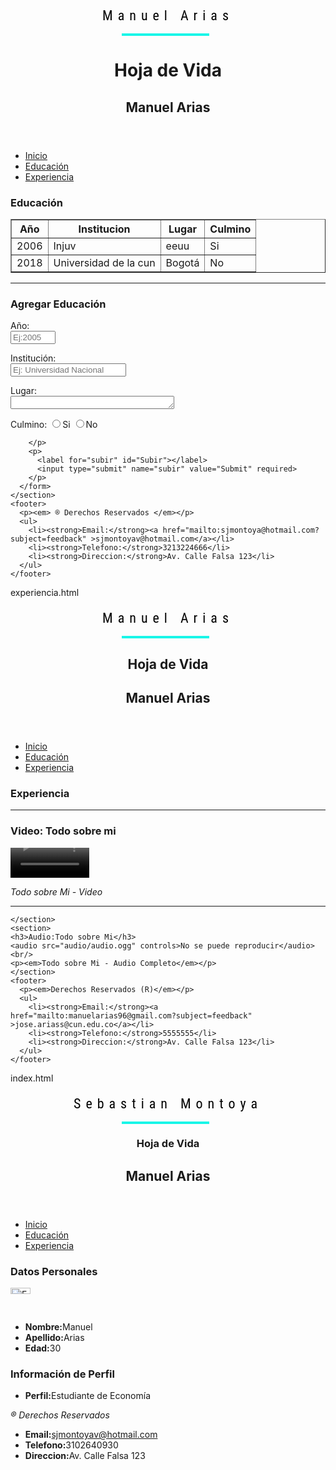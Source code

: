 <!DOCTYPE html>
<html>
  <head>
    <meta charset="utf-8">
    <meta name="viewport" content="width=device-width, user-scalable=no">
    <title></title>
    <link href='http://fonts.googleapis.com/css?family=Roboto+Condensed' rel='stylesheet' type='text/css'>
        <style>
        html, body {
    height: 20%;
  }
  .svg-wrapper {
    height: 10px;
  	margin: 10 auto;
    position: relative;
    top: 50%;
    transform: translateY(-50%);
    width: 320px;
  }
  .shape {
    fill: transparent;
    stroke-dasharray: 140 540;
    stroke-dashoffset: -474;
    stroke-width: 8px;
    stroke: #19f6e8;
  }
  .text {
    color: black;
    font-family: 'Roboto Condensed';
    font-size: 22px;
    letter-spacing: 8px;
    line-height: 32px;
    position: relative;
    top: -48px;
  }
  @keyframes draw {
    0% {
      stroke-dasharray: 140 540;
      stroke-dashoffset: -474;
      stroke-width: 20px;
    }
    100% {
      stroke-dasharray: 760;
      stroke-dashoffset: 0;
      stroke-width: 2px;
    }
  }
  .svg-wrapper:hover .shape {
    -webkit-animation: 0.5s draw linear forwards;
    animation: 0.5s draw linear forwards;
  }
      </style>
    <script src="https://cdnjs.cloudflare.com/ajax/libs/prefixfree/1.0.7/prefixfree.min.js"></script>
  </head>
  <body>
    <header>
      <div class="svg-wrapper">
      <svg height="60" width="320" xmlns="http://www.w3.org/2000/svg">
        <rect class="shape" height="60" width="320" />
      </svg>
       <div class="text">Manuel Arias</div>
    </div><br/><br/>
      <h1>Hoja de Vida</h1>
      <h2>Manuel Arias</h2>
    </header>
    <section>
      <ul>
        <li><a href="index.html" id="Inicio">Inicio</a></li>
        <li><a href="educacion.html" id="Educación" title="Educación">Educación</a></li>
        <li><a href="experiencia.html" id="Experiencia" title="Experiencia">Experiencia</a></li>
      </ul>
    </section>
    <section>
      <h3>Educación</h3>
      <table border="1" id="tabla1" cellpadding="5" cellspacing="0">
        <thead>
          <tr>
            <th>Año</th>
            <th>Institucion</th>
            <th>Lugar</th>
            <th>Culmino</th>
          </tr>
        </thead>
        <tbody>
          <tr>
            <td>2006</td>
            <td>Injuv</td>
            <td>eeuu</td>
            <td>Si</td>
          </tr>
          <tr>
            <td>2018</td>
            <td>Universidad de la cun</td>
            <td>Bogotá</td>
            <td>No</td>
          </tr>
        </tbody>
      </table>
    </section>
    <hr/>
    <section>
      <h3>Agregar Educación</h3>
      <form name="formContacto" autocomplete="on" action novalidate>
        <p>
          <label for="ano">Año:</label><br/>
          <input type="number" min="1990" max="2016" id="ano" placeholder="Ej:2005" required >
        </p>
        <p>
          <label for="institucion">Institución:</label><br/>
          <input type="text" name="institucion" placeholder="Ej: Universidad Nacional" id="institucion" required>
        </p>
        <p>
            <label for="lugar">Lugar:</label><br/>
            <textarea name="Lugar" rows="1" cols="30" required></textarea>
        </p>
        <p>
          <label for="culmino">Culmino:</label>
          <input type="radio" name="culmino" id="culmino">Si
          <input type="radio" name="culmino" id="culmino">No

        </p>
        <p>
          <label for="subir" id="Subir"></label>
          <input type="submit" name="subir" value="Submit" required>
        </p>
      </form>
    </section>
    <footer>
      <p><em> ® Derechos Reservados </em></p>
      <ul>
        <li><strong>Email:</strong><a href="mailto:sjmontoya@hotmail.com?subject=feedback" >sjmontoyav@hotmail.com</a></li>
        <li><strong>Telefono:</strong>3213224666</li>
        <li><strong>Direccion:</strong>Av. Calle Falsa 123</li>
      </ul>
    </footer>
  </body>
</html>
 experiencia.html
<!DOCTYPE html>
<html>
  <head>
    <meta charset="utf-8">
    <meta name="viewport" content="width=device-width, user-scalable=no">
    <title></title>
    <link href='http://fonts.googleapis.com/css?family=Roboto+Condensed' rel='stylesheet' type='text/css'>
        <style>
        html, body {
    height: 20%;
  }
  .svg-wrapper {
    height: 10px;
  	margin: 10 auto;
    position: relative;
    top: 50%;
    transform: translateY(-50%);
    width: 320px;
  }
  .shape {
    fill: transparent;
    stroke-dasharray: 140 540;
    stroke-dashoffset: -474;
    stroke-width: 8px;
    stroke: #19f6e8;
  }
  .text {
    color: black;
    font-family: 'Roboto Condensed';
    font-size: 22px;
    letter-spacing: 8px;
    line-height: 32px;
    position: relative;
    top: -48px;
  }
  @keyframes draw {
    0% {
      stroke-dasharray: 140 540;
      stroke-dashoffset: -474;
      stroke-width: 20px;
    }
    100% {
      stroke-dasharray: 760;
      stroke-dashoffset: 0;
      stroke-width: 2px;
    }
  }
  .svg-wrapper:hover .shape {
    -webkit-animation: 0.5s draw linear forwards;
    animation: 0.5s draw linear forwards;
  }
      </style>
    <script src="https://cdnjs.cloudflare.com/ajax/libs/prefixfree/1.0.7/prefixfree.min.js"></script>
  </head>
  <body>
    <header>
      <div class="svg-wrapper">
      <svg height="60" width="320" xmlns="http://www.w3.org/2000/svg">
        <rect class="shape" height="60" width="320" />
      </svg>
       <div class="text">Manuel Arias</div>
    </div><br/><br/>
      <h1>Hoja de Vida</h1>
      <h2>Manuel Arias</h2>
    </header>
    <section>
      <ul>
        <li><a href="index.html" id="Inicio">Inicio</a></li>
        <li><a href="educacion.html" id="Educación" title="Educación">Educación</a></li>
        <li><a href="experiencia.html" id="Experiencia" title="Experiencia">Experiencia</a></li>
      </ul>
    </section>
    <section>
      <h3>Experiencia</h3><hr/>
      <h3>Video: Todo sobre mi</h3>
      <video src="video/videofile.ogg" autoplay poster="img/profile.jpg" controls width="25%" height="30%"></video>
      <p><em>Todo sobre Mi - Video</em></p><hr/>

    </section>
    <section>
    <h3>Audio:Todo sobre Mi</h3>
    <audio src="audio/audio.ogg" controls>No se puede reproducir</audio><br/>
    <p><em>Todo sobre Mi - Audio Completo</em></p>
    </section>
    <footer>
      <p><em>Derechos Reservados (R)</em></p>
      <ul>
        <li><strong>Email:</strong><a href="mailto:manuelarias96@gmail.com?subject=feedback" >jose.ariass@cun.edu.co</a></li>
        <li><strong>Telefono:</strong>5555555</li>
        <li><strong>Direccion:</strong>Av. Calle Falsa 123</li>
      </ul>
    </footer>
  </body>
</html>
 index.html
<!DOCTYPE html>
<html>
  <head>
    <meta charset="utf-8">
    <meta name="viewport" content="width=device-width, user-scalable=no">
    <title>Mi HV</title>
    <link href='http://fonts.googleapis.com/css?family=Roboto+Condensed' rel='stylesheet' type='text/css'>
        <style>
        html, body {
    height: 20%;
  }
  .svg-wrapper {
    height: 10px;
  	margin: 10 auto;
    position: relative;
    top: 50%;
    transform: translateY(-50%);
    width: 320px;
  }
  .shape {
    fill: transparent;
    stroke-dasharray: 140 540;
    stroke-dashoffset: -474;
    stroke-width: 8px;
    stroke: #19f6e8;
  }
  .text {
    color: black;
    font-family: 'Roboto Condensed';
    font-size: 22px;
    letter-spacing: 8px;
    line-height: 32px;
    position: relative;
    top: -48px;
  }
  @keyframes draw {
    0% {
      stroke-dasharray: 140 540;
      stroke-dashoffset: -474;
      stroke-width: 20px;
    }
    100% {
      stroke-dasharray: 760;
      stroke-dashoffset: 0;
      stroke-width: 2px;
    }
  }
  .svg-wrapper:hover .shape {
    -webkit-animation: 0.5s draw linear forwards;
    animation: 0.5s draw linear forwards;
  }
      </style>
    <script src="https://cdnjs.cloudflare.com/ajax/libs/prefixfree/1.0.7/prefixfree.min.js"></script>
  </head>
  <body>
    <header>
      <div class="svg-wrapper">
      <svg height="60" width="320" xmlns="http://www.w3.org/2000/svg">
        <rect class="shape" height="60" width="320" />
      </svg>
       <div class="text">Sebastian Montoya</div>
    </div><br/><br/>
      <h1>Hoja de Vida</h1>
      <h2>Manuel Arias</h2>
    </header>
    <section>
      <ul>
        <li><a href="index.html" id="Inicio">Inicio</a></li>
        <li><a href="educacion.html" id="Educación" title="Educación">Educación</a></li>
        <li><a href="experiencia.html" id="Experiencia" title="Experiencia">Experiencia</a></li>
      </ul>
    </section>
    <section>
      <h3>Datos Personales</h3>
      <img src="img/profile.jpg" alt="Foto_Perfil" title="Foto_Perfil" width="25%" height="25%">
      <ul>
        <li><strong>Nombre:</strong>Manuel</li>
        <li><strong>Apellido:</strong>Arias</li>
        <li><strong>Edad:</strong>30</li>
      </ul>
      <h3>Información de Perfil</h3>
      <ul>
        <li><strong>Perfil:</strong>Estudiante de Economía</li>
        </ul>
    </section>
    <footer>
      <p><em>® Derechos Reservados </em></p>
      <ul>
        <li><strong>Email:</strong><a href="mailto:manuelarias96@gmail.com?subject=feedback" >sjmontoyav@hotmail.com</a></li>
        <li><strong>Telefono:</strong>3102640930</li>
        <li><strong>Direccion:</strong>Av. Calle Falsa 123</li>
      </ul>
    </footer>
  </body>
</html>
